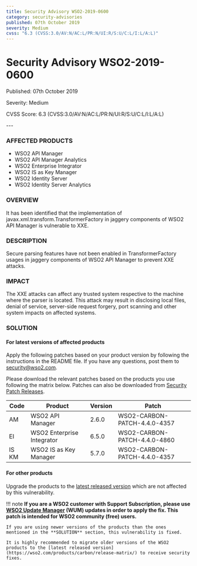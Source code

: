 ```yaml
---
title: Security Advisory WSO2-2019-0600
category: security-advisories
published: 07th October 2019
severity: Medium
cvss: "6.3 (CVSS:3.0/AV:N/AC:L/PR:N/UI:R/S:U/C:L/I:L/A:L)"
---
```


# Security Advisory WSO2-2019-0600

<p class="doc-version">Published: 07th October 2019</p>
<p class="doc-version">Severity: Medium</p>
<p class="doc-version">CVSS Score: 6.3 (CVSS:3.0/AV:N/AC:L/PR:N/UI:R/S:U/C:L/I:L/A:L)</p>
---

### AFFECTED PRODUCTS
* WSO2 API Manager
* WSO2 API Manager Analytics
* WSO2 Enterprise Integrator
* WSO2 IS as Key Manager
* WSO2 Identity Server
* WSO2 Identity Server Analytics


### OVERVIEW
It has been identified that the implementation of javax.xml.transform.TransformerFactory in jaggery components of WSO2 API Manager is vulnerable to XXE.


### DESCRIPTION
Secure parsing features have not been enabled in TransformerFactory usages in jaggery components of WSO2 API Manager to prevent XXE attacks.


### IMPACT
The XXE attacks can affect any trusted system respective to the machine where the parser is located. This attack may result in disclosing local files, denial of service, server-side request forgery, port scanning and other system impacts on affected systems.


### SOLUTION

#### For latest versions of affected products
Apply the following patches based on your product version by following the instructions in the README file. If you have any questions, post them to <security@wso2.com>.

Please download the relevant patches based on the products you use following the matrix below. Patches can also be downloaded from [Security Patch Releases](https://wso2.com/security-patch-releases/).


| **Code** | **Product**                | **Version** | **Patch**                    |
| -------- | -------------------------- | ----------- | ---------------------------- |
| AM       | WSO2 API Manager           | 2.6.0       | WSO2-CARBON-PATCH-4.4.0-4357 |
| EI       | WSO2 Enterprise Integrator | 6.5.0       | WSO2-CARBON-PATCH-4.4.0-4860 |
| IS KM    | WSO2 IS as Key Manager     | 5.7.0       | WSO2-CARBON-PATCH-4.4.0-4357 |


#### For other products
Upgrade the products to the [latest released version](https://wso2.com/products/carbon/release-matrix/) which are not affected by this vulnerability.


!!! note
    **If you are a WSO2 customer with Support Subscription, please use [WSO2 Update Manager](https://wso2.com/updates/wum) (WUM) updates in order to apply the fix. This patch is intended for WSO2 community (free) users.**

    If you are using newer versions of the products than the ones mentioned in the **SOLUTION** section, this vulnerability is fixed.

    It is highly recommended to migrate older versions of the WSO2 products to the [latest released version](https://wso2.com/products/carbon/release-matrix/) to receive security fixes.
